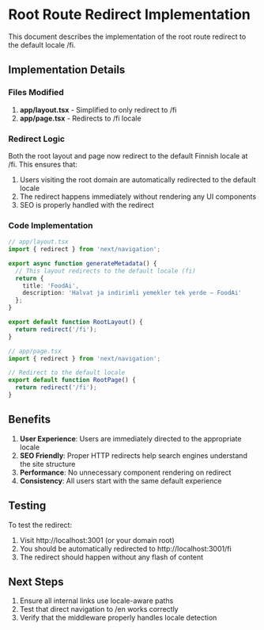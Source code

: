 # Root Route Redirect Implementation

This document describes the implementation of the root route redirect to the default locale /fi.

## Implementation Details

### Files Modified

1. **app/layout.tsx** - Simplified to only redirect to /fi
2. **app/page.tsx** - Redirects to /fi locale

### Redirect Logic

Both the root layout and page now redirect to the default Finnish locale at /fi. This ensures that:

1. Users visiting the root domain are automatically redirected to the default locale
2. The redirect happens immediately without rendering any UI components
3. SEO is properly handled with the redirect

### Code Implementation

```typescript
// app/layout.tsx
import { redirect } from 'next/navigation';

export async function generateMetadata() {
  // This layout redirects to the default locale (fi)
  return {
    title: 'FoodAi',
    description: 'Halvat ja indirimli yemekler tek yerde – FoodAi'
  };
}

export default function RootLayout() {
  return redirect('/fi');
}
```

```typescript
// app/page.tsx
import { redirect } from 'next/navigation';

// Redirect to the default locale
export default function RootPage() {
  return redirect('/fi');
}
```

## Benefits

1. **User Experience**: Users are immediately directed to the appropriate locale
2. **SEO Friendly**: Proper HTTP redirects help search engines understand the site structure
3. **Performance**: No unnecessary component rendering on redirect
4. **Consistency**: All users start with the same default experience

## Testing

To test the redirect:
1. Visit http://localhost:3001 (or your domain root)
2. You should be automatically redirected to http://localhost:3001/fi
3. The redirect should happen without any flash of content

## Next Steps

1. Ensure all internal links use locale-aware paths
2. Test that direct navigation to /en works correctly
3. Verify that the middleware properly handles locale detection